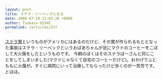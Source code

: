 ```yaml
---
layout: post
title: ステラ・リーベックになる
date: 2008-07-19 21:02:28 +0900
author: Tsukasa OISHI
permalink: /articles/537
---
```


[ステラ賞](http://ja.wikipedia.org/wiki/%E3%82%B9%E3%83%86%E3%83%A9%E8%B3%9E)というものがアメリカにはあるのだけど、その賞が作られるもととなった事故はステラ・リーベックというおばあちゃんが足にマクドのコーヒーをこぼして大火傷をしたというものです。
今朝のぼくはそのステラばーさんと同じことをしてしまいました(マクドじゃなくて自宅のコーヒーだけど)。おかげでふとももに火傷が。すぐに病院にいって治療してもらったけど歩くのが一苦労です。とほほ。

